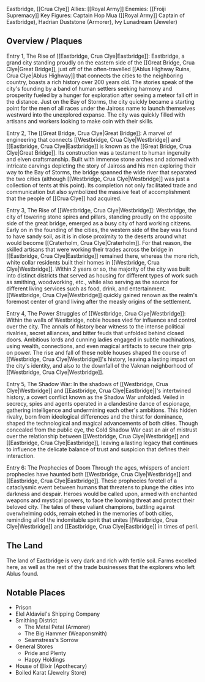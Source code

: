Eastbridge, [[Crua Clye]]
Allies: [[Royal Army]]
Enemies: [[Froiji Supremacy]]
Key Figures: Captain Hop Mua ([[Royal Army]] Captain of Eastbridge), Hadrian Duststone (Armorer), Ivy Lunadream (Jeweler)

## Overview / Plaques
Entry 1, The Rise of [[Eastbridge, Crua Clye|Eastbridge]]: Eastbridge, a grand city standing proudly on the eastern side of the [[Great Bridge, Crua Clye|Great Bridge]], just off of the often-travelled [[Ablus Highway Ruins, Crua Clye|Ablus Highway]] that connects the cities to the neighboring country, boasts a rich history over 200 years old. The stories speak of the city's founding by a band of human settlers seeking harmony and prosperity fueled by a hunger for exploration after seeing a meteor fall off in the distance. Just on the Bay of Storms, the city quickly became a starting point for the men of all races under the Jaiross name to launch themselves westward into the unexplored expanse. The city was quickly filled with artisans and workers looking to make coin with their skills. 

Entry 2, The [[Great Bridge, Crua Clye|Great Bridge]]: A marvel of engineering that connects [[Westbridge, Crua Clye|Westbridge]] and [[Eastbridge, Crua Clye|Eastbridge]] is known as the [[Great Bridge, Crua Clye|Great Bridge]]. Its construction was a testament to human ingenuity and elven craftsmanship. Built with immense stone arches and adorned with intricate carvings depicting the story of Jaiross and his men exploring their way to the Bay of Storms, the bridge spanned the wide river that separated the two cities (although [[Westbridge, Crua Clye|Westbridge]] was just a collection of tents at this point). Its completion not only facilitated trade and communication but also symbolized the massive feat of accomplishment that the people of [[Crua Clye]] had acquired. 

Entry 3, The Rise of [[Westbridge, Crua Clye|Westbridge]]: Westbridge, the city of towering stone spires and pillars, standing proudly on the opposite side of the great bridge, emerged as a busy city of hard working citizens. Early on in the founding of the cities, the western side of the bay was found to have sandy soil, as it is in close proximity to the deserts around what would become [[Craterholm, Crua Clye|Craterholm]]. For that reason, the skilled artisans that were working their trades across the bridge in [[Eastbridge, Crua Clye|Eastbridge]] remained there, whereas the more rich, white collar residents built their homes in [[Westbridge, Crua Clye|Westbridge]]. Within 2 years or so, the majority of the city was built into distinct districts that served as housing for different types of work such as smithing, woodworking, etc., while also serving as the source for different living services such as food, drink, and entertainment. [[Westbridge, Crua Clye|Westbridge]] quickly gained renown as the realm's foremost center of grand living after the measly origins of the settlement. 

Entry 4, The Power Struggles of [[Westbridge, Crua Clye|Westbridge]]: Within the walls of Westbridge, noble houses vied for influence and control over the city. The annals of history bear witness to the intense political rivalries, secret alliances, and bitter feuds that unfolded behind closed doors. Ambitious lords and cunning ladies engaged in subtle machinations, using wealth, connections, and even magical artifacts to secure their grip on power. The rise and fall of these noble houses shaped the course of [[Westbridge, Crua Clye|Westbridge]]'s history, leaving a lasting impact on the city's identity, and also to the downfall of the Vaknan neighborhood of [[Westbridge, Crua Clye|Westbridge]]. 

Entry 5, The Shadow War: In the shadows of [[Westbridge, Crua Clye|Westbridge]] and [[Eastbridge, Crua Clye|Eastbridge]]'s intertwined history, a covert conflict known as the Shadow War unfolded. Veiled in secrecy, spies and agents operated in a clandestine dance of espionage, gathering intelligence and undermining each other's ambitions. This hidden rivalry, born from ideological differences and the thirst for dominance, shaped the technological and magical advancements of both cities. Though concealed from the public eye, the Cold Shadow War cast an air of mistrust over the relationship between [[Westbridge, Crua Clye|Westbridge]] and [[Eastbridge, Crua Clye|Eastbridge]], leaving a lasting legacy that continues to influence the delicate balance of trust and suspicion that defines their interaction. 

Entry 6: The Prophecies of Doom Through the ages, whispers of ancient prophecies have haunted both [[Westbridge, Crua Clye|Westbridge]] and [[Eastbridge, Crua Clye|Eastbridge]]. These prophecies foretell of a cataclysmic event between humans that threatens to plunge the cities into darkness and despair. Heroes would be called upon, armed with enchanted weapons and mystical powers, to face the looming threat and protect their beloved city. The tales of these valiant champions, battling against overwhelming odds, remain etched in the memories of both cities, reminding all of the indomitable spirit that unites [[Westbridge, Crua Clye|Westbridge]] and [[Eastbridge, Crua Clye|Eastbridge]] in times of peril.

## The Land
The land of Eastbridge is very dark and rich with fertile soil. Farms excelled here, as well as the rest of the trade businesses that the explorers who left Ablus found.
## Notable Places
- Prison
- Elel Aldaviel's Shipping Company
- Smithing District
	- The Metal Petal (Armorer)
	- The Big Hammer (Weaponsmith)
	- Seamstress's Sorrow
- General Stores
	- Pride and Plenty
	- Happy Holdings
- House of Elixir (Apothecary)
- Boiled Karat (Jewelry Store)